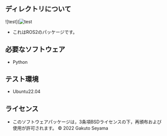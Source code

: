 ## ディレクトリについて  
![test](![test](https://github.com/gaku-3319/mypkg/actions/workflows/test.yml/badge.svg)
* これはROS2のパッケージです。

## 必要なソフトウェア

* Python

## テスト環境

* Ubuntu22.04

## ライセンス
* このソフトウェアパッケージは，3条項BSDライセンスの下，再頒布および使用が許可されます。
   © 2022 Gakuto Seyama
